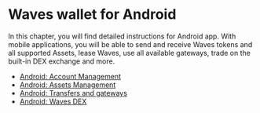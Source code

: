 # Waves wallet for Android

In this chapter, you will find detailed instructions for Android app. With mobile applications, you will be able to send and receive Waves tokens and all supported Assets, lease Waves, use all available gateways, trade on the built-in DEX exchange and more.

* [Android: Account Management](android/account-management.md)
* [Android: Assets Management](android/assets-management.md)
* [Android: Transfers and gateways](android/wallet-management.md)
* [Android: Waves DEX](android/waves-dex.md)
